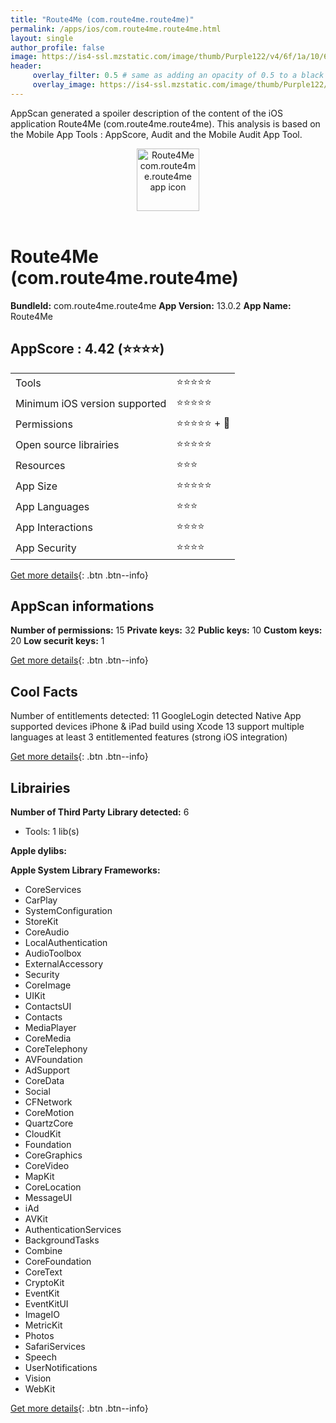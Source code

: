 ```yaml
---
title: "Route4Me (com.route4me.route4me)"
permalink: /apps/ios/com.route4me.route4me.html
layout: single
author_profile: false
image: https://is4-ssl.mzstatic.com/image/thumb/Purple122/v4/6f/1a/10/6f1a10c8-357b-560a-bc2a-9639f6ef5792/AppIcon-1x_U007emarketing-0-10-0-85-220.png/512x512bb.jpg
header: 
     overlay_filter: 0.5 # same as adding an opacity of 0.5 to a black background
     overlay_image: https://is4-ssl.mzstatic.com/image/thumb/Purple122/v4/6f/1a/10/6f1a10c8-357b-560a-bc2a-9639f6ef5792/AppIcon-1x_U007emarketing-0-10-0-85-220.png/512x512bb.jpg
---
```

AppScan generated a spoiler description of the content of the iOS application Route4Me (com.route4me.route4me). This analysis is based on the Mobile App Tools : AppScore, Audit and the Mobile Audit App Tool.

  
  
<div style="text-align: center;"><img src="https://is4-ssl.mzstatic.com/image/thumb/Purple122/v4/6f/1a/10/6f1a10c8-357b-560a-bc2a-9639f6ef5792/AppIcon-1x_U007emarketing-0-10-0-85-220.png/512x512bb.jpg" width="100" height="100" alt="Route4Me com.route4me.route4me app icon"></div></br>
  
# Route4Me (com.route4me.route4me)

**BundleId:** com.route4me.route4me
**App Version:** 13.0.2
**App Name:** Route4Me


## AppScore : 4.42 (⭐️⭐️⭐️⭐️) 

<table>
<tr><td> Tools </td><td> ⭐️⭐️⭐️⭐️⭐️ </td></tr>
<tr><td> Minimum iOS version supported </td><td> ⭐️⭐️⭐️⭐️⭐️ </td></tr>
<tr><td> Permissions </td><td> ⭐️⭐️⭐️⭐️⭐️ + 🌟 </td></tr>
<tr><td> Open source librairies </td><td> ⭐️⭐️⭐️⭐️⭐️ </td></tr>
<tr><td> Resources </td><td> ⭐️⭐️⭐️ </td></tr>
<tr><td> App Size </td><td> ⭐️⭐️⭐️⭐️⭐️ </td></tr>
<tr><td> App Languages </td><td> ⭐️⭐️⭐️ </td></tr>
<tr><td> App Interactions </td><td> ⭐️⭐️⭐️⭐️ </td></tr>
<tr><td> App Security </td><td> ⭐️⭐️⭐️⭐️ </td></tr>
</table>

[Get more details](/pricing.html){: .btn .btn--info}  
  
## AppScan informations 

**Number of permissions:** 15
**Private keys:** 32
**Public keys:** 10
**Custom keys:** 20
**Low securit keys:** 1
  
[Get more details](/pricing.html){: .btn .btn--info}

## Cool Facts

Number of entitlements detected: 11
GoogleLogin detected
Native App
supported devices iPhone & iPad
build using Xcode 13
support multiple languages
at least 3 entitlemented features (strong iOS integration)
  
[Get more details](/pricing.html){: .btn .btn--info}

## Librairies 
**Number of Third Party Library detected:** 6
- Tools: 1 lib(s)

**Apple dylibs:**


**Apple System Library Frameworks:**
- CoreServices
- CarPlay
- SystemConfiguration
- StoreKit
- CoreAudio
- LocalAuthentication
- AudioToolbox
- ExternalAccessory
- Security
- CoreImage
- UIKit
- ContactsUI
- Contacts
- MediaPlayer
- CoreMedia
- CoreTelephony
- AVFoundation
- AdSupport
- CoreData
- Social
- CFNetwork
- CoreMotion
- QuartzCore
- CloudKit
- Foundation
- CoreGraphics
- CoreVideo
- MapKit
- CoreLocation
- MessageUI
- iAd
- AVKit
- AuthenticationServices
- BackgroundTasks
- Combine
- CoreFoundation
- CoreText
- CryptoKit
- EventKit
- EventKitUI
- ImageIO
- MetricKit
- Photos
- SafariServices
- Speech
- UserNotifications
- Vision
- WebKit


  
[Get more details](/pricing.html){: .btn .btn--info}

